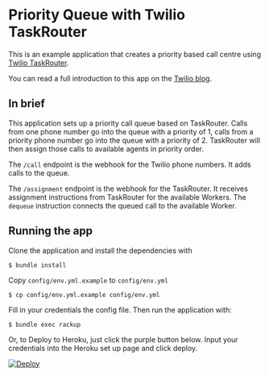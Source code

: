 # Priority Queue with Twilio TaskRouter

This is an example application that creates a priority based call centre using [Twilio TaskRouter](https://www.twilio.com/taskrouter).

You can read a full introduction to this app on the [Twilio blog](https://www.twilio.com/blog).

## In brief

This application sets up a priority call queue based on TaskRouter. Calls from one phone number go into the queue with a priority of 1, calls from a priority phone number go into the queue with a priority of 2. TaskRouter will then assign those calls to available agents in priority order.

The `/call` endpoint is the webhook for the Twilio phone numbers. It adds calls to the queue.

The `/assignment` endpoint is the webhook for the TaskRouter. It receives assignment instructions from TaskRouter for the available Workers. The `dequeue` instruction connects the queued call to the available Worker.

## Running the app

Clone the application and install the dependencies with

```shell
$ bundle install
```

Copy `config/env.yml.example` to `config/env.yml`

```shell
$ cp config/env.yml.example config/env.yml
```

Fill in your credentials the config file. Then run the application with:

```shell
$ bundle exec rackup
```

Or, to Deploy to Heroku, just click the purple button below. Input your credentials into the Heroku
set up page and click deploy.

[![Deploy](https://www.herokucdn.com/deploy/button.png)](https://heroku.com/deploy?)
